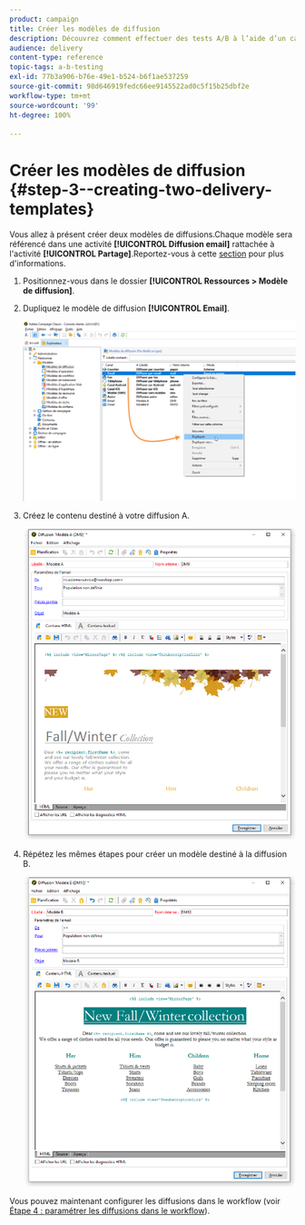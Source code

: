 ```yaml
---
product: campaign
title: Créer les modèles de diffusion
description: Découvrez comment effectuer des tests A/B à l’aide d’un cas d’utilisation spécifique.
audience: delivery
content-type: reference
topic-tags: a-b-testing
exl-id: 77b3a906-b76e-49e1-b524-b6f1ae537259
source-git-commit: 98d646919fedc66ee9145522ad0c5f15b25dbf2e
workflow-type: tm+mt
source-wordcount: '99'
ht-degree: 100%

---
```


# Créer les modèles de diffusion {#step-3--creating-two-delivery-templates}

Vous allez à présent créer deux modèles de diffusions.Chaque modèle sera référencé dans une activité **[!UICONTROL Diffusion email]** rattachée à l&#39;activité **[!UICONTROL Partage]**.Reportez-vous à cette [section](../../delivery/using/about-templates.md) pour plus d&#39;informations.

1. Positionnez-vous dans le dossier **[!UICONTROL Ressources > Modèle de diffusion]**.
1. Dupliquez le modèle de diffusion **[!UICONTROL Email]**.

   ![](assets/use_case_abtesting_deliverymodel_001.png)

1. Créez le contenu destiné à votre diffusion A.

   ![](assets/use_case_abtesting_deliverymodel_002.png)

1. Répétez les mêmes étapes pour créer un modèle destiné à la diffusion B.

   ![](assets/use_case_abtesting_deliverymodel_003.png)

Vous pouvez maintenant configurer les diffusions dans le workflow (voir [Étape 4 : paramétrer les diffusions dans le workflow](../../delivery/using/a-b-testing-uc-configuring-deliveries.md)).
